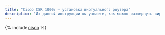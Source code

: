 ```yaml
---
title: "Cisco CSR 1000v — установка виртуального роутера"
description: "Из данной инструкции вы узнаете, как можно развернуть виртуальный роутер Cisco Cloud Services Router (CSR) 1000v из готового образа ВМ."
---
```


{% include [cisco](../../_tutorials/infrastructure/cisco.md) %}
